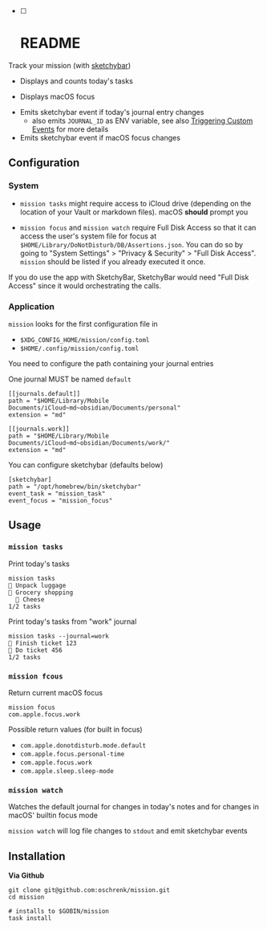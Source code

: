 - [ ] # README

Track your mission (with [sketchybar](https://github.com/FelixKratz/SketchyBar))

- Displays and counts today's tasks
* Displays macOS focus
- Emits sketchybar event if today's journal entry changes
  - also emits `JOURNAL_ID` as ENV variable, see also [Triggering Custom Events](https://felixkratz.github.io/SketchyBar/config/events#triggering-custom-events) for more details
- Emits sketchybar event if macOS focus changes

## Configuration

### System

- `mission tasks` might require access to iCloud drive (depending on the location of your Vault or markdown files). macOS **should** prompt you
* `mission focus` and `mission watch` require Full Disk Access so that it can access the user's system file for focus at `$HOME/Library/DoNotDisturb/DB/Assertions.json`. You can do so by going to "System Settings" > "Privacy & Security" > "Full Disk Access". `mission` should be listed if you already executed it once.

If you do use the app with SketchyBar, SketchyBar would need "Full Disk Access" since it would orchestrating the calls.

### Application

`mission` looks for the first configuration file in

- `$XDG_CONFIG_HOME/mission/config.toml`
- `$HOME/.config/mission/config.toml`

You need to configure the path containing your journal entries

One journal MUST be named `default`

```
[[journals.default]]
path = "$HOME/Library/Mobile Documents/iCloud~md~obsidian/Documents/personal"
extension = "md"

[[journals.work]]
path = "$HOME/Library/Mobile Documents/iCloud~md~obsidian/Documents/work/"
extension = "md"
```

You can configure sketchybar (defaults below)

```
[sketchybar]
path = "/opt/homebrew/bin/sketchybar"
event_task = "mission_task"
event_focus = "mission_focus"
```
## Usage

### `mission tasks`

Print today's tasks

```
mission tasks
󰄴 Unpack luggage
󰝦 Grocery shopping
  󰝦 Cheese
1/2 tasks
```

Print today's tasks from "work" journal

```
mission tasks --journal=work
󰄴 Finish ticket 123
󰝦 Do ticket 456
1/2 tasks
```

### `mission fcous`

Return current macOS focus

```
mission focus
com.apple.focus.work
```
Possible return values (for built in focus)

- `com.apple.donotdisturb.mode.default`
- `com.apple.focus.personal-time`
- `com.apple.focus.work`
- `com.apple.sleep.sleep-mode`

### `mission watch`

Watches the default journal for changes in today's notes and for changes in macOS' builtin focus mode

`mission watch` will log file changes to `stdout` and emit sketchybar events

## Installation

**Via Github**

```
git clone git@github.com:oschrenk/mission.git
cd mission

# installs to $GOBIN/mission
task install
```
````
